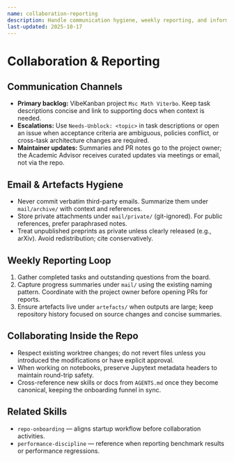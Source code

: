 ```yaml
---
name: collaboration-reporting
description: Handle communication hygiene, weekly reporting, and information sharing norms with maintainers and advisors.
last-updated: 2025-10-17
---
```


# Collaboration & Reporting

## Communication Channels

- **Primary backlog:** VibeKanban project `Msc Math Viterbo`. Keep task descriptions concise and link to supporting docs when context is needed.
- **Escalations:** Use `Needs-Unblock: <topic>` in task descriptions or open an issue when acceptance criteria are ambiguous, policies conflict, or cross-task architecture changes are required.
- **Maintainer updates:** Summaries and PR notes go to the project owner; the Academic Advisor receives curated updates via meetings or email, not via the repo.

## Email & Artefacts Hygiene

- Never commit verbatim third-party emails. Summarize them under `mail/archive/` with context and references.
- Store private attachments under `mail/private/` (git-ignored). For public references, prefer paraphrased notes.
- Treat unpublished preprints as private unless clearly released (e.g., arXiv). Avoid redistribution; cite conservatively.

## Weekly Reporting Loop

1. Gather completed tasks and outstanding questions from the board.
2. Capture progress summaries under `mail/` using the existing naming pattern. Coordinate with the project owner before opening PRs for reports.
3. Ensure artefacts live under `artefacts/` when outputs are large; keep repository history focused on source changes and concise summaries.

## Collaborating Inside the Repo

- Respect existing worktree changes; do not revert files unless you introduced the modifications or have explicit approval.
- When working on notebooks, preserve Jupytext metadata headers to maintain round-trip safety.
- Cross-reference new skills or docs from `AGENTS.md` once they become canonical, keeping the onboarding funnel in sync.

## Related Skills

- `repo-onboarding` — aligns startup workflow before collaboration activities.
- `performance-discipline` — reference when reporting benchmark results or performance regressions.
